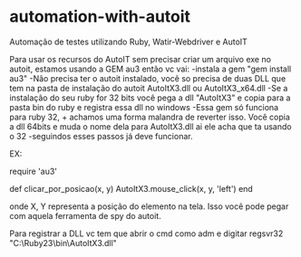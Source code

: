 # automation-with-autoit
Automação de testes utilizando Ruby, Watir-Webdriver e AutoIT


Para usar os recursos do AutoIT sem precisar criar um arquivo exe no autoit, estamos usando a GEM au3
então vc vai:
-instala a gem "gem install au3"
-Não precisa ter o autoit instalado, você so precisa de duas DLL que tem na pasta de instalação do autoit AutoItX3.dll ou AutoItX3_x64.dll
-Se a instalação do seu ruby for 32 bits você pega a dll "AutoItX3" e copia para a pasta bin do ruby e registra essa dll no windows
-Essa gem só funciona para ruby 32, + achamos uma forma malandra de reverter isso. Você copia a dll 64bits e muda o nome dela para AutoItX3.dll ai ele acha que ta usando o 32
-seguindos esses passos já deve funcionar.

EX:

require 'au3'

def clicar_por_posicao(x, y)
  AutoItX3.mouse_click(x, y, 'left')
end

onde X, Y representa a posição do elemento na tela. Isso você pode pegar com aquela ferramenta de spy do autoit.

Para registrar a DLL vc tem que abrir o cmd como adm e digitar regsvr32 "C:\Ruby23\bin\AutoItX3.dll"
